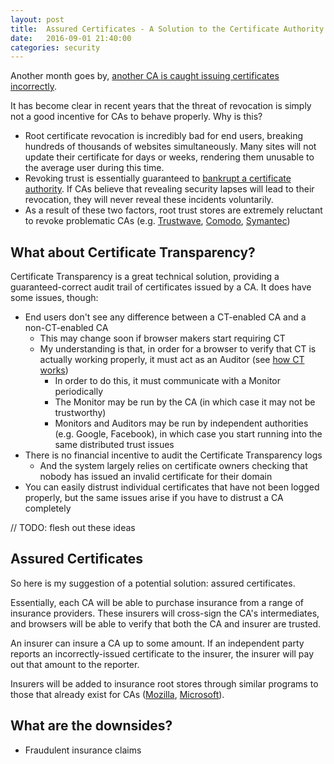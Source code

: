 ```yaml
---
layout: post
title:  Assured Certificates - A Solution to the Certificate Authority Trust Problem?
date:   2016-09-01 21:40:00
categories: security
---
```

Another month goes by, [another CA is caught issuing certificates incorrectly](https://www.schrauger.com/the-story-of-how-wosign-gave-me-an-ssl-certificate-for-github-com).

It has become clear in recent years that the threat of revocation is simply not a good incentive for CAs to behave properly. Why is this?

* Root certificate revocation is incredibly bad for end users, breaking hundreds of thousands of websites simultaneously. Many sites will not update their certificate for days or weeks, rendering them unusable to the average user during this time.
* Revoking trust is essentially guaranteed to [bankrupt a certificate authority](https://en.wikipedia.org/wiki/DigiNotar). If CAs believe that revealing security lapses will lead to their revocation, they will never reveal these incidents voluntarily.
* As a result of these two factors, root trust stores are extremely reluctant to revoke problematic CAs (e.g. [Trustwave](https://en.wikipedia.org/wiki/Trustwave_Holdings#Unrestricted_sub-CA_incident), [Comodo](https://en.wikipedia.org/wiki/Comodo_Group#Certificate_hacking), [Symantec](https://www.symantec.com/connect/sites/default/files/Test_Certificates_Incident_Final_Report_10_13_2015v3b.pdf))

## What about Certificate Transparency?

Certificate Transparency is a great technical solution, providing a guaranteed-correct audit trail of certificates issued by a CA. It does have some issues, though:

* End users don't see any difference between a CT-enabled CA and a non-CT-enabled CA
  * This may change soon if browser makers start requiring CT
  * My understanding is that, in order for a browser to verify that CT is actually working properly, it must act as an Auditor (see [how CT works](https://www.certificate-transparency.org/how-ct-works))
    * In order to do this, it must communicate with a Monitor periodically
    * The Monitor may be run by the CA (in which case it may not be trustworthy)
    * Monitors and Auditors may be run by independent authorities (e.g. Google, Facebook), in which case you start running into the same distributed trust issues
* There is no financial incentive to audit the Certificate Transparency logs
  * And the system largely relies on certificate owners checking that nobody has issued an invalid certificate for their domain
* You can easily distrust individual certificates that have not been logged properly, but the same issues arise if you have to distrust a CA completely

// TODO: flesh out these ideas

## Assured Certificates

So here is my suggestion of a potential solution: assured certificates.

Essentially, each CA will be able to purchase insurance from a range of insurance providers. These insurers will cross-sign the CA's intermediates, and browsers will be able to verify that both the CA and insurer are trusted.

An insurer can insure a CA up to some amount. If an independent party reports an incorrectly-issued certificate to the insurer, the insurer will pay out that amount to the reporter.

Insurers will be added to insurance root stores through similar programs to those that already exist for CAs ([Mozilla](https://www.mozilla.org/en-US/about/governance/policies/security-group/certs/policy/inclusion/), [Microsoft](https://technet.microsoft.com/en-us/library/cc751157.aspx)).

## What are the downsides?

* Fraudulent insurance claims
